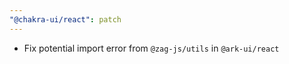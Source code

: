 ```yaml
---
"@chakra-ui/react": patch
---
```


- Fix potential import error from `@zag-js/utils` in `@ark-ui/react`

